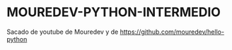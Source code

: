 # MOUREDEV-PYTHON-INTERMEDIO

Sacado de youtube de Mouredev y de https://github.com/mouredev/hello-python
